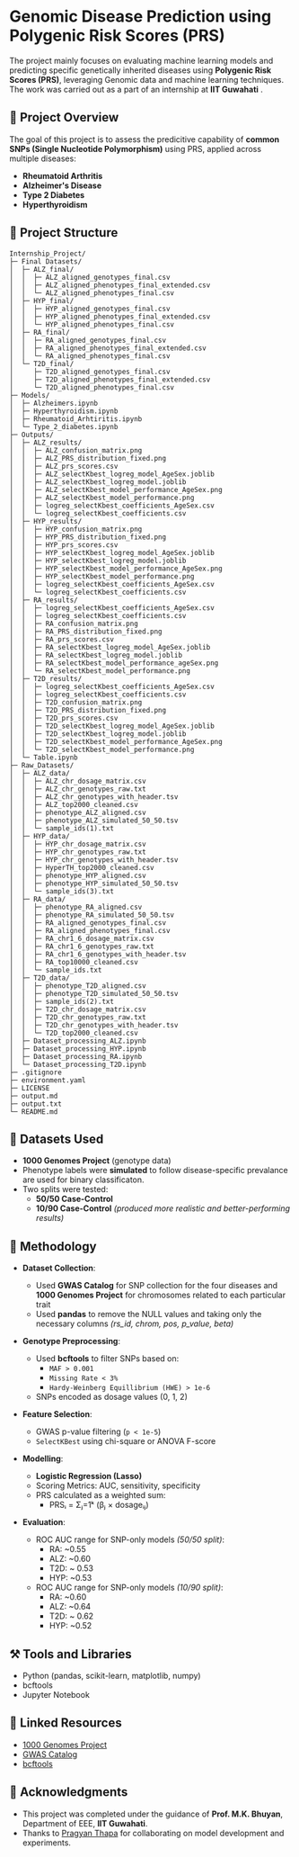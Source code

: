 # Genomic Disease Prediction using Polygenic Risk Scores (PRS)

The project mainly focuses on evaluating machine learning models and predicting specific genetically inherited diseases using **Polygenic Risk Scores (PRS)**, leveraging Genomic data and machine learning techniques.
The work was carried out as a part of an internship at **IIT Guwahati** .

## 🔬 Project Overview

The goal of this project is to assess the predicitive capability of **common SNPs (Single Nucleotide Polymorphism)** using PRS, applied across multiple diseases:
- **Rheumatoid Arthritis**
- **Alzheimer's Disease**
- **Type 2 Diabetes**
- **Hyperthyroidism**

## 📁 Project Structure

```
Internship_Project/
├─ Final Datasets/
│  ├─ ALZ_final/
│  │  ├─ ALZ_aligned_genotypes_final.csv
│  │  ├─ ALZ_aligned_phenotypes_final_extended.csv
│  │  └─ ALZ_aligned_phenotypes_final.csv
│  ├─ HYP_final/
│  │  ├─ HYP_aligned_genotypes_final.csv
│  │  ├─ HYP_aligned_phenotypes_final_extended.csv
│  │  └─ HYP_aligned_phenotypes_final.csv
│  ├─ RA_final/
│  │  ├─ RA_aligned_genotypes_final.csv
│  │  ├─ RA_aligned_phenotypes_final_extended.csv
│  │  └─ RA_aligned_phenotypes_final.csv
│  └─ T2D_final/
│     ├─ T2D_aligned_genotypes_final.csv
│     ├─ T2D_aligned_phenotypes_final_extended.csv
│     └─ T2D_aligned_phenotypes_final.csv
├─ Models/
│  ├─ Alzheimers.ipynb
│  ├─ Hyperthyroidism.ipynb
│  ├─ Rheumatoid_Arhtiritis.ipynb
│  └─ Type_2_diabetes.ipynb
├─ Outputs/
│  ├─ ALZ_results/
│  │  ├─ ALZ_confusion_matrix.png
│  │  ├─ ALZ_PRS_distribution_fixed.png
│  │  ├─ ALZ_prs_scores.csv
│  │  ├─ ALZ_selectKbest_logreg_model_AgeSex.joblib
│  │  ├─ ALZ_selectKbest_logreg_model.joblib
│  │  ├─ ALZ_selectKbest_model_performance_AgeSex.png
│  │  ├─ ALZ_selectKbest_model_performance.png
│  │  ├─ logreg_selectKbest_coefficients_AgeSex.csv
│  │  └─ logreg_selectKbest_coefficients.csv
│  ├─ HYP_results/
│  │  ├─ HYP_confusion_matrix.png
│  │  ├─ HYP_PRS_distribution_fixed.png
│  │  ├─ HYP_prs_scores.csv
│  │  ├─ HYP_selectKbest_logreg_model_AgeSex.joblib
│  │  ├─ HYP_selectKbest_logreg_model.joblib
│  │  ├─ HYP_selectKbest_model_performance_AgeSex.png
│  │  ├─ HYP_selectKbest_model_performance.png
│  │  ├─ logreg_selectKbest_coefficients_AgeSex.csv
│  │  └─ logreg_selectKbest_coefficients.csv
│  ├─ RA_results/
│  │  ├─ logreg_selectKbest_coefficients_AgeSex.csv
│  │  ├─ logreg_selectKbest_coefficients.csv
│  │  ├─ RA_confusion_matrix.png
│  │  ├─ RA_PRS_distribution_fixed.png
│  │  ├─ RA_prs_scores.csv
│  │  ├─ RA_selectKbest_logreg_model_AgeSex.joblib
│  │  ├─ RA_selectKbest_logreg_model.joblib
│  │  ├─ RA_selectKbest_model_performance_ageSex.png
│  │  └─ RA_selectKbest_model_performance.png
│  ├─ T2D_results/
│  │  ├─ logreg_selectKbest_coefficients_AgeSex.csv
│  │  ├─ logreg_selectKbest_coefficients.csv
│  │  ├─ T2D_confusion_matrix.png
│  │  ├─ T2D_PRS_distribution_fixed.png
│  │  ├─ T2D_prs_scores.csv
│  │  ├─ T2D_selectKbest_logreg_model_AgeSex.joblib
│  │  ├─ T2D_selectKbest_logreg_model.joblib
│  │  ├─ T2D_selectKbest_model_performance_AgeSex.png
│  │  └─ T2D_selectKbest_model_performance.png
│  └─ Table.ipynb
├─ Raw_Datasets/
│  ├─ ALZ_data/
│  │  ├─ ALZ_chr_dosage_matrix.csv
│  │  ├─ ALZ_chr_genotypes_raw.txt
│  │  ├─ ALZ_chr_genotypes_with_header.tsv
│  │  ├─ ALZ_top2000_cleaned.csv
│  │  ├─ phenotype_ALZ_aligned.csv
│  │  ├─ phenotype_ALZ_simulated_50_50.tsv
│  │  └─ sample_ids(1).txt
│  ├─ HYP_data/
│  │  ├─ HYP_chr_dosage_matrix.csv
│  │  ├─ HYP_chr_genotypes_raw.txt
│  │  ├─ HYP_chr_genotypes_with_header.tsv
│  │  ├─ HyperTH_top2000_cleaned.csv
│  │  ├─ phenotype_HYP_aligned.csv
│  │  ├─ phenotype_HYP_simulated_50_50.tsv
│  │  └─ sample_ids(3).txt
│  ├─ RA_data/
│  │  ├─ phenotype_RA_aligned.csv
│  │  ├─ phenotype_RA_simulated_50_50.tsv
│  │  ├─ RA_aligned_genotypes_final.csv
│  │  ├─ RA_aligned_phenotypes_final.csv
│  │  ├─ RA_chr1_6_dosage_matrix.csv
│  │  ├─ RA_chr1_6_genotypes_raw.txt
│  │  ├─ RA_chr1_6_genotypes_with_header.tsv
│  │  ├─ RA_top10000_cleaned.csv
│  │  └─ sample_ids.txt
│  ├─ T2D_data/
│  │  ├─ phenotype_T2D_aligned.csv
│  │  ├─ phenotype_T2D_simulated_50_50.tsv
│  │  ├─ sample_ids(2).txt
│  │  ├─ T2D_chr_dosage_matrix.csv
│  │  ├─ T2D_chr_genotypes_raw.txt
│  │  ├─ T2D_chr_genotypes_with_header.tsv
│  │  └─ T2D_top2000_cleaned.csv
│  ├─ Dataset_processing_ALZ.ipynb
│  ├─ Dataset_processing_HYP.ipynb
│  ├─ Dataset_processing_RA.ipynb
│  └─ Dataset_processing_T2D.ipynb
├─ .gitignore
├─ environment.yaml
├─ LICENSE
├─ output.md
├─ output.txt
└─ README.md
```

## 🧬 Datasets Used

- **1000 Genomes Project** (genotype data)
- Phenotype labels were **simulated** to follow disease-specific prevalance are used for binary classificaton.
- Two splits were tested:
  - **50/50 Case-Control**
  - **10/90 Case-Control** *(produced more realistic and better-performing results)*

## 🧠 Methodology

- **Dataset Collection**:
  - Used **GWAS Catalog** for SNP collection for the four diseases and **1000 Genomes Project** for chromosomes related to each particular trait
  - Used **pandas** to remove the NULL values and taking only the necessary columns *(rs_id, chrom, pos, p_value, beta)*

- **Genotype Preprocessing**:
  - Used **bcftools** to filter SNPs based on:
    - `MAF > 0.001`
    - `Missing Rate < 3%`
    - `Hardy-Weinberg Equillibrium (HWE) > 1e-6`
  - SNPs encoded as dosage values (0, 1, 2)

- **Feature Selection**:
  - GWAS p-value filtering (`p < 1e-5`)
  - `SelectKBest` using chi-square or ANOVA F-score

- **Modelling**:
  - **Logistic Regression (Lasso)**
  - Scoring Metrics: AUC, sensitivity, specificity
  - PRS calculated as a weighted sum:
    - PRSᵢ = Σⱼ=1ᵏ (βⱼ × dosageᵢⱼ)

- **Evaluation**:
  - ROC AUC range for SNP-only models *(50/50 split)*:
    - RA: ~0.55
    - ALZ: ~0.60
    - T2D: ~ 0.53
    - HYP: ~0.53
  - ROC AUC range for SNP-only models *(10/90 split)*:
    - RA: ~0.60
    - ALZ: ~0.64
    - T2D: ~ 0.62
    - HYP: ~0.52

## ⚒️ Tools and Libraries

- Python (pandas, scikit-learn, matplotlib, numpy)
- bcftools
- Jupyter Notebook

## 🔗 Linked Resources

- [1000 Genomes Project](https://www.internationalgenome.org/)
- [GWAS Catalog](https://www.ebi.ac.uk/gwas/)
- [bcftools](https://github.com/samtools/bcftools)

## 🙌 Acknowledgments

- This project was completed under the guidance of **Prof. M.K. Bhuyan**, Department of EEE, **IIT Guwahati**.
- Thanks to [Pragyan Thapa](https://github.com/pragyanthapa) for collaborating on model development and experiments.
